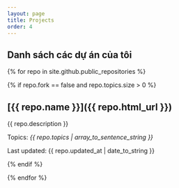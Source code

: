 ```yaml
---
layout: page
title: Projects
order: 4
---
```



## Danh sách các dự án của tôi

{% for repo in site.github.public_repositories %}

{% if repo.fork == false and repo.topics.size > 0 %}

## [{{ repo.name }}]({{ repo.html_url }})

{{ repo.description }}

Topics: *{{ repo.topics | array_to_sentence_string }}*

Last updated: {{ repo.updated_at | date_to_string }}

{% endif %}

{% endfor %}
